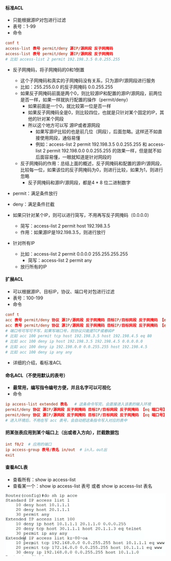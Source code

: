 #### 标准ACL
- 只能根据源IP对包进行过滤
- 表号：1-99
- 命令
```conf
conf t
access-list 表号 permit/deny 源IP/源网段 反子网掩码
access-list 表号 permit/deny 源IP/源网段 反子网掩码
# 比如 access-list 2 permit 192.198.3.5 0.0.255.255
```
- 反子网掩码，将子网掩码的0和1倒置
  - 这个子网掩码和真实的子网掩码没有关系，只为源IP/源网段进行服务
  - 比如：255.255.0.0 的反子网掩码 0.0.255.255
  - 如果反子网掩码前面是两个0，则比较源IP和配置的源IP/源网段，前两位是否一样，如果一样就执行配置的操作（permit/deny）
    - 如果前面是一个0，就比较第一位是否一样
    - 如果反子网掩码全是0，则比较四位，也就是只针对某个固定的IP，其他的针对某个网段
    - 所以这个地方可以写 源IP或者源网段
      - 如果写源IP比较的也是前几位（网段），后面忽略。这样还不如直接使用网段，通俗易懂
      - 例如：access-list 2 permit 192.198.3.5 0.0.255.255 和 access-list 2 permit 192.198.0.0 0.0.255.255 的效果一样，但是就不如后面容易懂，一眼就知道是针对网段的
  - 反子网掩码的作用：总结上面的概述，反子网掩码和配置的源IP/源网段，比较每一位，如果该位的反子网掩码为0，则进行比较，如果为1，则进行忽略
    - 反子网掩码和源IP/源网段，都是4 * 8 位二进制数字
- permit：满足条件放行
- deny：满足条件拦截
- 如果只针对某个IP，则可以进行简写，不用再写反子网掩码（0.0.0.0）
  - 简写：access-list 2 permit host 192.198.3.5
  - 作用：如果源IP是192.198.3.5，则进行放行

- 针对所有IP
  - 比如：access-list 2 permit 0.0.0.0 255.255.255.255
    - 简写：access-list 2 permit any
  - 放行所有的IP




#### 扩展ACL
- 可以根据源IP、目标IP，协议、端口号对包进行过滤
- 表号：100-199
- 命令
```conf
conf t
acc 表号 permit/deny 协议 源IP/源网段 反子网掩码 目标IP/目标网段 反子网掩码 【eq 端口号】
acc 表号 permit/deny 协议 源IP/源网段 反子网掩码 目标IP/目标网段 反子网掩码 【eq 端口号】
# 端口号可写可不写，如果写端口号，则协议只能是TCP或者UDP
# 比如 acc 100 permit tcp host 192.198.3.5 host 192.198.4.5 eq 80
# 比如 acc 100 deny ip host 192.198.3.5 192.198.4.5 0.0.0.0.0
# 比如 acc 100 deny ip 192.198.0.0 0.0.255.255 host 192.198.4.5
# 比如 acc 100 deny ip any any
```
- 详细的介绍，看标准ACL



#### 命名ACL（不使用默认的表号）
- **最常用，编写指令编号方便，并且名字可以可视化**
- 命令
```conf
ip access-list extended 表名   # 这条命令写完，会直接进入该表的输入环境
permit/deny 协议 源IP/源网段 反子网掩码 目标IP/目标网段 反子网掩码 【eq 端口号】 
permit/deny 协议 源IP/源网段 反子网掩码 目标IP/目标网段 反子网掩码 【eq 端口号】 
# 进入环境后，不用在写 acc 表号，会自动把这条指令写入对应的表中
```


#### 把某张表应用到某个端口上（出或者入方向），拦截数据包
```conf
int f0/2  # 应用的端口
ip access-group 表号/表名 in/out  # in入，out出
exit
```


#### 查看ACL表
- 查看所有：show ip access-list
- 查看某一个：show ip access-list 表号 或者 show ip access-list 表名
<img src='../../../imgs/img76.png' />